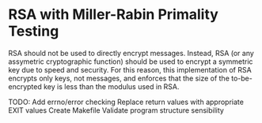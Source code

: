 # RSA with Miller-Rabin Primality Testing

RSA should not be used to directly encrypt messages. Instead, RSA (or any assymetric cryptographic function) should be used to encrypt a symmetric key due to speed and security. For this reason, this implementation of RSA encrypts
only keys, not messages, and enforces that the size of the to-be-encrypted key is less than the modulus used in RSA.

TODO:
    Add errno/error checking
    Replace return values with appropriate EXIT values
    Create Makefile
    Validate program structure sensibility
